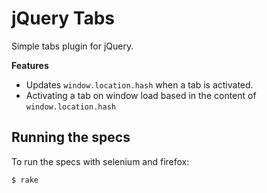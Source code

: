# jQuery Tabs
Simple tabs plugin for jQuery.

**Features**

* Updates `window.location.hash` when a tab is activated.
* Activating a tab on window load based in the content of `window.location.hash`

## Running the specs
To run the specs with selenium and firefox:

```bash
$ rake
```
